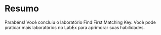 # Resumo

Parabéns! Você concluiu o laboratório Find First Matching Key. Você pode praticar mais laboratórios no LabEx para aprimorar suas habilidades.
